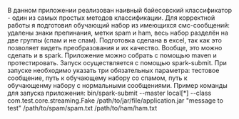 В данном приложении реализован наивный байесовский классификатор - один из самых простых методов классификации. Для корректной работы я подготовил обучающий набор из имеющихся смс-сообщений: удалены знаки препинания, метки spam и ham, весь набор разделён на две группы (спам и не спам). Подготовка сделана в excel, так как это позволяет видеть преобразования и их качество. Вообще, это можно сделать и в spark. Приложение можно собрать с помощью maven и протестировать. Запуск осуществляется с помощью spark-submit. При запуске необходимо указать три обязательных параметра: тестовое сообщение, путь к обучающему набору со спамом, путь к обучающенму набору с нормальными сообщениями.
Пример команды для запуска приложения:
bin/spark-submit --master local[*] --class com.test.core.streaming.Fake /path/to/jar/file/application.jar "message to test" /path/to/spam/spam.txt /path/to/ham/ham.txt
